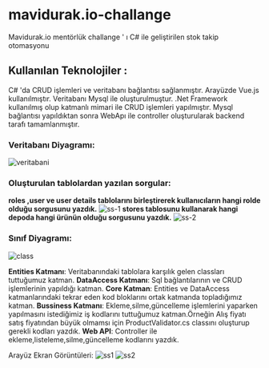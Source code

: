 # mavidurak.io-challange
Mavidurak.io mentörlük challange ' ı  C# ile geliştirilen stok takip otomasyonu 
## **Kullanılan Teknolojiler** : 
C# 'da CRUD işlemleri ve veritabanı bağlantısı sağlanmıştır.
Arayüzde Vue.js kullanılmıştır.
Veritabanı Mysql ile oluşturulmuştur.
.Net Framework kullanılmış olup katmanlı mimari ile CRUD işlemleri yapılmıştır. Mysql bağlantısı yapıldıktan sonra WebApı ile controller oluşturularak backend tarafı tamamlanmıştır.


### **Veritabanı Diyagramı**:

![veritabani](https://user-images.githubusercontent.com/77885953/149618507-7404bd74-e3e7-49f4-aee0-8ec147dc79ad.png)

### Oluşturulan tablolardan yazılan sorgular:
**roles ,user ve user details tablolarını birleştirerek kullanıcıların hangi rolde olduğu sorgusunu yazdık.**
![ss-1](https://user-images.githubusercontent.com/77885953/149619037-9df6d761-026d-4ac3-b63a-45f622306983.png)
**stores tablosunu kullanarak hangi depoda hangi ürünün olduğu sorgusunu yazdık.**
![ss-2](https://user-images.githubusercontent.com/77885953/149619151-16532868-0efd-472d-9639-47bb2e192b9a.png)

### **Sınıf Diyagramı**:
![class](https://user-images.githubusercontent.com/77885953/149631609-6865edd6-677d-49f5-af24-56fb7cffe0ef.png)

**Entities Katmanı**: Veritabanındaki tablolara karşılık gelen classları tuttuğumuz katman. 
**DataAccess Katmanı**: Sql bağlantılarının ve CRUD işlemlerinin yapıldığı katman.
**Core Katman**: Entities ve DataAccess katmanlarındaki tekrar eden kod bloklarını ortak katmanda topladığımız katman.
**Bussiness Katmanı**: Ekleme,silme,güncelleme işlemlerini yaparken yapılmasını istediğimiz iş kodlarını tuttuğumuz katman.Örneğin Alış fiyatı satış fiyatından büyük olmamsı için ProductValidator.cs classını oluşturup gerekli kodları yazdık.
**Web API**: Controller ile ekleme,listeleme,silme,güncelleme kodlarını yazdık.

Arayüz Ekran Görüntüleri:
![ss1](https://user-images.githubusercontent.com/77885953/149632485-2e354d75-2120-4c3d-a6e3-240b1a8d26a7.jpeg)
![ss2](https://user-images.githubusercontent.com/77885953/149632526-58f9ae8a-8100-44ab-8d45-8db403d7f086.jpeg)
